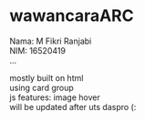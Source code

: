 # wawancaraARC

Nama: M Fikri Ranjabi  
NIM: 16520419  
...

mostly built on html  
using card group  
js features: image hover  
will be updated after uts daspro (:  
